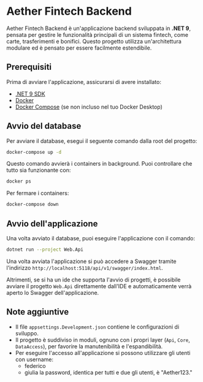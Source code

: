 # Aether Fintech Backend

Aether Fintech Backend è un'applicazione backend sviluppata in **.NET 9**, pensata per gestire le funzionalità principali di un sistema fintech, come carte, trasferimenti e bonifici. Questo progetto utilizza un'architettura modulare ed è pensato per essere facilmente estendibile.

## Prerequisiti

Prima di avviare l'applicazione, assicurarsi di avere installato:

- [.NET 9 SDK](https://dotnet.microsoft.com/)
- [Docker](https://www.docker.com/)
- [Docker Compose](https://docs.docker.com/compose/) (se non incluso nel tuo Docker Desktop)

## Avvio del database

Per avviare il database, esegui il seguente comando dalla root del progetto:

```bash
docker-compose up -d
```

Questo comando avvierà i containers in background. Puoi controllare che tutto sia funzionante con:

```bash
docker ps
```

Per fermare i containers:

```bash
docker-compose down
```

## Avvio dell'applicazione

Una volta avviato il database, puoi eseguire l'applicazione con il comando:

```bash
dotnet run --project Web.Api
```

Una volta avviata l'applicazione si può accedere a Swagger tramite l'indirizzo `http://localhost:5118/api/v1/swagger/index.html`.

Altrimenti, se si ha un ide che supporta l'avvio di progetti, è possibile avviare il progetto `Web.Api` direttamente dall'IDE e automaticamente verrà aperto lo Swagger dell'applicazione.

## Note aggiuntive

- Il file `appsettings.Development.json` contiene le configurazioni di sviluppo.
- Il progetto è suddiviso in moduli, ognuno con i propri layer (`Api`, `Core`, `DataAccess`), per favorire la manutenibilità e l'espandibilità.
- Per eseguire l'accesso all'applicazione si possono utilizzare gli utenti con username:
  - federico
  - giulia
    la password, identica per tutti e due gli utenti, è "Aether123."
